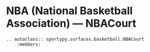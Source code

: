 # NBA (National Basketball Association) &mdash; NBACourt

```{eval-rst}
.. autoclass:: sportypy.surfaces.basketball.NBACourt
    :members:
```
